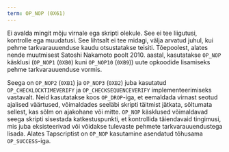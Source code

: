 ```yaml
---
term: OP_NOP (0X61)
---
```


Ei avalda mingit mõju virnale ega skripti olekule. See ei tee liigutusi, kontrolle ega muudatusi. See lihtsalt ei tee midagi, välja arvatud juhul, kui pehme tarkvarauuenduse kaudu otsustatakse teisiti. Tõepoolest, alates nende muutmisest Satoshi Nakamoto poolt 2010. aastal, kasutatakse `OP_NOP` käsklusi (`OP_NOP1` (`0XB0`) kuni `OP_NOP10` (`0XB9`)) uute opkoodide lisamiseks pehme tarkvarauuenduse vormis.

Seega on `OP_NOP2` (`0XB1`) ja `OP_NOP3` (`0XB2`) juba kasutatud `OP_CHECKLOCKTIMEVERIFY` ja `OP_CHECKSEQUENCEVERIFY` implementeerimiseks vastavalt. Neid kasutatakse koos `OP_DROP`-iga, et eemaldada virnast seotud ajalised väärtused, võimaldades seeläbi skripti täitmist jätkata, sõltumata sellest, kas sõlm on ajakohane või mitte. `OP_NOP` käsklused võimaldavad seega skripti sisestada katkestuspunkti, et kontrollida täiendavaid tingimusi, mis juba eksisteerivad või võidakse tulevaste pehmete tarkvarauuendustega lisada. Alates Tapscriptist on `OP_NOP` kasutamine asendatud tõhusama `OP_SUCCESS`-iga.